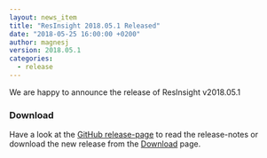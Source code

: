 ```yaml
---
layout: news_item
title: "ResInsight 2018.05.1 Released"
date: "2018-05-25 16:00:00 +0200"
author: magnesj
version: 2018.05.1
categories: 
  - release
---
```

We are happy to announce the release of ResInsight v2018.05.1

### Download
Have a look at the [GitHub release-page](https://github.com/OPM/ResInsight/releases) to read the release-notes 
or download the new release from the [Download]({{site.baseurl}}/project/download) page.
